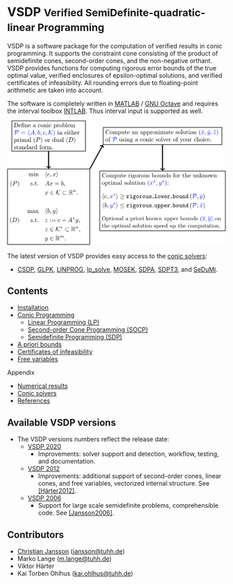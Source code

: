 # VSDP <small>Verified SemiDefinite-quadratic-linear Programming</small>

VSDP is a software package for the computation of verified results in conic programming.
It supports the constraint cone consisting of the product of semidefinite cones,
second-order cones, and the non-negative orthant.
VSDP provides functions for computing rigorous error bounds of the true optimal value,
verified enclosures of epsilon-optimal  solutions, and verified certificates of infeasibility.
All rounding errors due to floating-point arithmetic are taken into account.

The software is completely written in [MATLAB](https://www.mathworks.com) /
[GNU Octave](https://www.gnu.org/software/octave) and requires the interval
toolbox [INTLAB](http://www.ti3.tuhh.de/rump/intlab).  Thus interval input is
supported as well.

![VSDP workflow](./res/vsdp_workflow.svg)

The latest version of VSDP provides easy access to the
[conic solvers](s09_conic_solvers.html):
- [CSDP](https://github.com/coin-or/Csdp),
  [GLPK](https://www.gnu.org/software/glpk),
  [LINPROG](https://www.mathworks.com/help/optim/ug/linprog.html),
  [lp_solve](https://lpsolve.sourceforge.io),
  [MOSEK](https://www.mosek.com),
  [SDPA](https://sdpa.sourceforge.io),
  [SDPT3](https://github.com/sqlp/sdpt3), and
  [SeDuMi](https://github.com/sqlp/sedumi).

## Contents

- [Installation](s00_installation.html)
- [Conic Programming](s01_conic_programming.html)
  - [Linear Programming (LP)](s02_linear_programming.html)
  - [Second-order Cone Programming (SOCP)](s03_second_order_cone_programming.html)
  - [Semidefinite Programming (SDP)](s04_semidefinite_programming.html)
- [A priori bounds](s05_a_priori_bounds.html)
- [Certificates of infeasibility](s06_certificates_of_infeasibility.html)
- [Free variables](s07_free_variables.html)

Appendix

- [Numerical results](s08_numerical_results.html)
- [Conic solvers](s09_conic_solvers.html)
- [References](s10_references.html)

## Available VSDP versions

- The VSDP versions numbers reflect the release date:
  - [VSDP 2020](https://github.com/vsdp/vsdp-2020)
    - Improvements: solver support and detection, workflow, testing, and
      documentation.
  - [VSDP 2012](https://github.com/vsdp/vsdp-2012)
    - Improvements: additional support of second-order cones, linear cones, and
      free variables, vectorized internal structure.
      See [[Härter2012]](s10_references.html#Härter2012).
  - [VSDP 2006](https://github.com/vsdp/vsdp-2006)
    - Support for large scale semidefinite problems, comprehensible code.
      See [[Jansson2006]](s10_references.html#Jansson2006).

## Contributors

- [Christian Jansson](http://www.ti3.tuhh.de/jansson/) (<jansson@tuhh.de>)
- Marko Lange (<m.lange@tuhh.de>)
- Viktor Härter
- Kai Torben Ohlhus (<kai.ohlhus@tuhh.de>)
